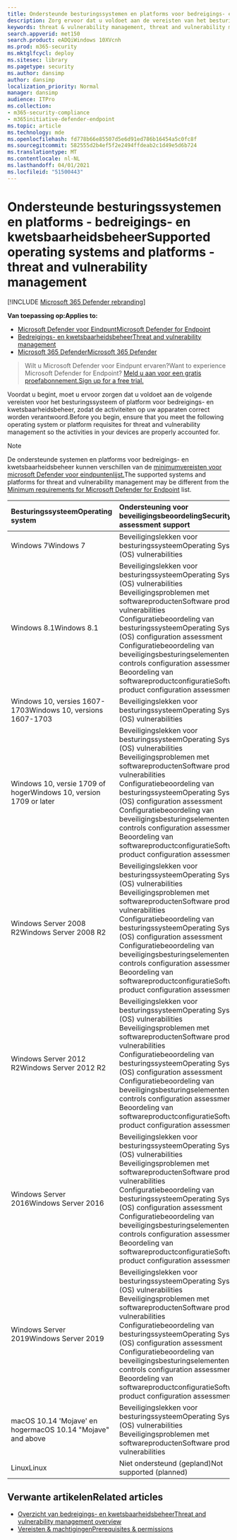 ```yaml
---
title: Ondersteunde besturingssystemen en platforms voor bedreigings- en kwetsbaarheidsbeheer
description: Zorg ervoor dat u voldoet aan de vereisten van het besturingssysteem of platform voor bedreigings- en kwetsbaarheidsbeheer, zodat de activiteiten op alle apparaten correct worden verantwoord.
keywords: threat & vulnerability management, threat and vulnerability management, operating system, platform requirements, requirements, mdatp-tvm supported os, mdatp-tvm,
search.appverid: met150
search.product: eADQiWindows 10XVcnh
ms.prod: m365-security
ms.mktglfcycl: deploy
ms.sitesec: library
ms.pagetype: security
ms.author: dansimp
author: dansimp
localization_priority: Normal
manager: dansimp
audience: ITPro
ms.collection:
- m365-security-compliance
- m365initiative-defender-endpoint
ms.topic: article
ms.technology: mde
ms.openlocfilehash: fd778b66e85507d5e6d91ed786b16454a5c0fc8f
ms.sourcegitcommit: 582555d2b4ef5f2e2494ffdeab2c1d49e5d6b724
ms.translationtype: MT
ms.contentlocale: nl-NL
ms.lasthandoff: 04/01/2021
ms.locfileid: "51500443"
---
```

# <a name="supported-operating-systems-and-platforms---threat-and-vulnerability-management"></a><span data-ttu-id="d4f70-104">Ondersteunde besturingssystemen en platforms - bedreigings- en kwetsbaarheidsbeheer</span><span class="sxs-lookup"><span data-stu-id="d4f70-104">Supported operating systems and platforms - threat and vulnerability management</span></span>

[!INCLUDE [Microsoft 365 Defender rebranding](../../includes/microsoft-defender.md)]

<span data-ttu-id="d4f70-105">**Van toepassing op:**</span><span class="sxs-lookup"><span data-stu-id="d4f70-105">**Applies to:**</span></span>

- [<span data-ttu-id="d4f70-106">Microsoft Defender voor Eindpunt</span><span class="sxs-lookup"><span data-stu-id="d4f70-106">Microsoft Defender for Endpoint</span></span>](https://go.microsoft.com/fwlink/?linkid=2154037)
- [<span data-ttu-id="d4f70-107">Bedreigings- en kwetsbaarheidsbeheer</span><span class="sxs-lookup"><span data-stu-id="d4f70-107">Threat and vulnerability management</span></span>](next-gen-threat-and-vuln-mgt.md)
- [<span data-ttu-id="d4f70-108">Microsoft 365 Defender</span><span class="sxs-lookup"><span data-stu-id="d4f70-108">Microsoft 365 Defender</span></span>](https://go.microsoft.com/fwlink/?linkid=2118804)

><span data-ttu-id="d4f70-109">Wilt u Microsoft Defender voor Eindpunt ervaren?</span><span class="sxs-lookup"><span data-stu-id="d4f70-109">Want to experience Microsoft Defender for Endpoint?</span></span> [<span data-ttu-id="d4f70-110">Meld u aan voor een gratis proefabonnement.</span><span class="sxs-lookup"><span data-stu-id="d4f70-110">Sign up for a free trial.</span></span>](https://www.microsoft.com/microsoft-365/windows/microsoft-defender-atp?ocid=docs-wdatp-portaloverview-abovefoldlink)

<span data-ttu-id="d4f70-111">Voordat u begint, moet u ervoor zorgen dat u voldoet aan de volgende vereisten voor het besturingssysteem of platform voor bedreigings- en kwetsbaarheidsbeheer, zodat de activiteiten op uw apparaten correct worden verantwoord.</span><span class="sxs-lookup"><span data-stu-id="d4f70-111">Before you begin, ensure that you meet the following operating system or platform requisites for threat and vulnerability management so the activities in your devices are properly accounted for.</span></span>

>[!NOTE]
><span data-ttu-id="d4f70-112">De ondersteunde systemen en platforms voor bedreigings- en kwetsbaarheidsbeheer kunnen verschillen van de [minimumvereisten voor microsoft Defender voor eindpuntenlijst.](minimum-requirements.md)</span><span class="sxs-lookup"><span data-stu-id="d4f70-112">The supported systems and platforms for threat and vulnerability management may be different from the [Minimum requirements for Microsoft Defender for Endpoint](minimum-requirements.md) list.</span></span>

<span data-ttu-id="d4f70-113">Besturingssysteem</span><span class="sxs-lookup"><span data-stu-id="d4f70-113">Operating system</span></span> | <span data-ttu-id="d4f70-114">Ondersteuning voor beveiligingsbeoordeling</span><span class="sxs-lookup"><span data-stu-id="d4f70-114">Security assessment support</span></span>
:---|:---
<span data-ttu-id="d4f70-115">Windows 7</span><span class="sxs-lookup"><span data-stu-id="d4f70-115">Windows 7</span></span> | <span data-ttu-id="d4f70-116">Beveiligingslekken voor besturingssysteem</span><span class="sxs-lookup"><span data-stu-id="d4f70-116">Operating System (OS) vulnerabilities</span></span>
<span data-ttu-id="d4f70-117">Windows 8.1</span><span class="sxs-lookup"><span data-stu-id="d4f70-117">Windows 8.1</span></span> | <span data-ttu-id="d4f70-118">Beveiligingslekken voor besturingssysteem</span><span class="sxs-lookup"><span data-stu-id="d4f70-118">Operating System (OS) vulnerabilities</span></span><br/><span data-ttu-id="d4f70-119">Beveiligingsproblemen met softwareproducten</span><span class="sxs-lookup"><span data-stu-id="d4f70-119">Software product vulnerabilities</span></span><br/><span data-ttu-id="d4f70-120">Configuratiebeoordeling van besturingssysteem</span><span class="sxs-lookup"><span data-stu-id="d4f70-120">Operating System (OS) configuration assessment</span></span><br/><span data-ttu-id="d4f70-121">Configuratiebeoordeling van beveiligingsbesturingselementen</span><span class="sxs-lookup"><span data-stu-id="d4f70-121">Security controls configuration assessment</span></span><br/><span data-ttu-id="d4f70-122">Beoordeling van softwareproductconfiguratie</span><span class="sxs-lookup"><span data-stu-id="d4f70-122">Software product configuration assessment</span></span> |
<span data-ttu-id="d4f70-123">Windows 10, versies 1607-1703</span><span class="sxs-lookup"><span data-stu-id="d4f70-123">Windows 10, versions 1607-1703</span></span> | <span data-ttu-id="d4f70-124">Beveiligingslekken voor besturingssysteem</span><span class="sxs-lookup"><span data-stu-id="d4f70-124">Operating System (OS) vulnerabilities</span></span>
<span data-ttu-id="d4f70-125">Windows 10, versie 1709 of hoger</span><span class="sxs-lookup"><span data-stu-id="d4f70-125">Windows 10, version 1709 or later</span></span> |<span data-ttu-id="d4f70-126">Beveiligingslekken voor besturingssysteem</span><span class="sxs-lookup"><span data-stu-id="d4f70-126">Operating System (OS) vulnerabilities</span></span><br/><span data-ttu-id="d4f70-127">Beveiligingsproblemen met softwareproducten</span><span class="sxs-lookup"><span data-stu-id="d4f70-127">Software product vulnerabilities</span></span><br/><span data-ttu-id="d4f70-128">Configuratiebeoordeling van besturingssysteem</span><span class="sxs-lookup"><span data-stu-id="d4f70-128">Operating System (OS) configuration assessment</span></span><br/><span data-ttu-id="d4f70-129">Configuratiebeoordeling van beveiligingsbesturingselementen</span><span class="sxs-lookup"><span data-stu-id="d4f70-129">Security controls configuration assessment</span></span><br/><span data-ttu-id="d4f70-130">Beoordeling van softwareproductconfiguratie</span><span class="sxs-lookup"><span data-stu-id="d4f70-130">Software product configuration assessment</span></span>
<span data-ttu-id="d4f70-131">Windows Server 2008 R2</span><span class="sxs-lookup"><span data-stu-id="d4f70-131">Windows Server 2008 R2</span></span> | <span data-ttu-id="d4f70-132">Beveiligingslekken voor besturingssysteem</span><span class="sxs-lookup"><span data-stu-id="d4f70-132">Operating System (OS) vulnerabilities</span></span><br/><span data-ttu-id="d4f70-133">Beveiligingsproblemen met softwareproducten</span><span class="sxs-lookup"><span data-stu-id="d4f70-133">Software product vulnerabilities</span></span><br/><span data-ttu-id="d4f70-134">Configuratiebeoordeling van besturingssysteem</span><span class="sxs-lookup"><span data-stu-id="d4f70-134">Operating System (OS) configuration assessment</span></span><br/><span data-ttu-id="d4f70-135">Configuratiebeoordeling van beveiligingsbesturingselementen</span><span class="sxs-lookup"><span data-stu-id="d4f70-135">Security controls configuration assessment</span></span><br/><span data-ttu-id="d4f70-136">Beoordeling van softwareproductconfiguratie</span><span class="sxs-lookup"><span data-stu-id="d4f70-136">Software product configuration assessment</span></span>
<span data-ttu-id="d4f70-137">Windows Server 2012 R2</span><span class="sxs-lookup"><span data-stu-id="d4f70-137">Windows Server 2012 R2</span></span> | <span data-ttu-id="d4f70-138">Beveiligingslekken voor besturingssysteem</span><span class="sxs-lookup"><span data-stu-id="d4f70-138">Operating System (OS) vulnerabilities</span></span><br/><span data-ttu-id="d4f70-139">Beveiligingsproblemen met softwareproducten</span><span class="sxs-lookup"><span data-stu-id="d4f70-139">Software product vulnerabilities</span></span><br/><span data-ttu-id="d4f70-140">Configuratiebeoordeling van besturingssysteem</span><span class="sxs-lookup"><span data-stu-id="d4f70-140">Operating System (OS) configuration assessment</span></span><br/><span data-ttu-id="d4f70-141">Configuratiebeoordeling van beveiligingsbesturingselementen</span><span class="sxs-lookup"><span data-stu-id="d4f70-141">Security controls configuration assessment</span></span><br/><span data-ttu-id="d4f70-142">Beoordeling van softwareproductconfiguratie</span><span class="sxs-lookup"><span data-stu-id="d4f70-142">Software product configuration assessment</span></span>
<span data-ttu-id="d4f70-143">Windows Server 2016</span><span class="sxs-lookup"><span data-stu-id="d4f70-143">Windows Server 2016</span></span> | <span data-ttu-id="d4f70-144">Beveiligingslekken voor besturingssysteem</span><span class="sxs-lookup"><span data-stu-id="d4f70-144">Operating System (OS) vulnerabilities</span></span><br/><span data-ttu-id="d4f70-145">Beveiligingsproblemen met softwareproducten</span><span class="sxs-lookup"><span data-stu-id="d4f70-145">Software product vulnerabilities</span></span><br/><span data-ttu-id="d4f70-146">Configuratiebeoordeling van besturingssysteem</span><span class="sxs-lookup"><span data-stu-id="d4f70-146">Operating System (OS) configuration assessment</span></span><br/><span data-ttu-id="d4f70-147">Configuratiebeoordeling van beveiligingsbesturingselementen</span><span class="sxs-lookup"><span data-stu-id="d4f70-147">Security controls configuration assessment</span></span><br/><span data-ttu-id="d4f70-148">Beoordeling van softwareproductconfiguratie</span><span class="sxs-lookup"><span data-stu-id="d4f70-148">Software product configuration assessment</span></span>
<span data-ttu-id="d4f70-149">Windows Server 2019</span><span class="sxs-lookup"><span data-stu-id="d4f70-149">Windows Server 2019</span></span> | <span data-ttu-id="d4f70-150">Beveiligingslekken voor besturingssysteem</span><span class="sxs-lookup"><span data-stu-id="d4f70-150">Operating System (OS) vulnerabilities</span></span><br/><span data-ttu-id="d4f70-151">Beveiligingsproblemen met softwareproducten</span><span class="sxs-lookup"><span data-stu-id="d4f70-151">Software product vulnerabilities</span></span><br/><span data-ttu-id="d4f70-152">Configuratiebeoordeling van besturingssysteem</span><span class="sxs-lookup"><span data-stu-id="d4f70-152">Operating System (OS) configuration assessment</span></span><br/><span data-ttu-id="d4f70-153">Configuratiebeoordeling van beveiligingsbesturingselementen</span><span class="sxs-lookup"><span data-stu-id="d4f70-153">Security controls configuration assessment</span></span><br/><span data-ttu-id="d4f70-154">Beoordeling van softwareproductconfiguratie</span><span class="sxs-lookup"><span data-stu-id="d4f70-154">Software product configuration assessment</span></span>
<span data-ttu-id="d4f70-155">macOS 10.14 'Mojave' en hoger</span><span class="sxs-lookup"><span data-stu-id="d4f70-155">macOS 10.14 "Mojave" and above</span></span> | <span data-ttu-id="d4f70-156">Beveiligingslekken voor besturingssysteem</span><span class="sxs-lookup"><span data-stu-id="d4f70-156">Operating System (OS) vulnerabilities</span></span><br/><span data-ttu-id="d4f70-157">Beveiligingsproblemen met softwareproducten</span><span class="sxs-lookup"><span data-stu-id="d4f70-157">Software product vulnerabilities</span></span> 
<span data-ttu-id="d4f70-158">Linux</span><span class="sxs-lookup"><span data-stu-id="d4f70-158">Linux</span></span> | <span data-ttu-id="d4f70-159">Niet ondersteund (gepland)</span><span class="sxs-lookup"><span data-stu-id="d4f70-159">Not supported (planned)</span></span>

## <a name="related-articles"></a><span data-ttu-id="d4f70-160">Verwante artikelen</span><span class="sxs-lookup"><span data-stu-id="d4f70-160">Related articles</span></span>

- [<span data-ttu-id="d4f70-161">Overzicht van bedreigings- en kwetsbaarheidsbeheer</span><span class="sxs-lookup"><span data-stu-id="d4f70-161">Threat and vulnerability management overview</span></span>](next-gen-threat-and-vuln-mgt.md)
- [<span data-ttu-id="d4f70-162">Vereisten & machtigingen</span><span class="sxs-lookup"><span data-stu-id="d4f70-162">Prerequisites & permissions</span></span>](tvm-prerequisites.md)

